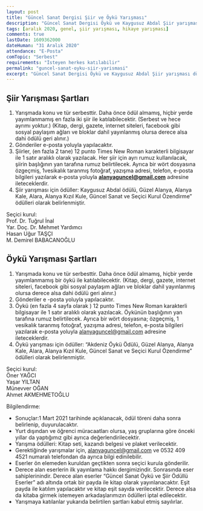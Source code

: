 ```yaml
---
layout: post
title: "Güncel Sanat Dergisi Şiir ve Öykü Yarışması"
description: "Güncel Sanat Dergisi Öykü ve Kaygusuz Abdal Şiir yarışması düzenliyor."
tags: [aralık 2020, genel, şiir yarışması, hikaye yarışması]
comments: true
lastDate: 1609362000  
dateHuman: "31 Aralık 2020"
attendance: "E-Posta"
comTopic: "Serbest"
requirements: "İsteyen herkes katılabilir"
permalink: "guncel-sanat-oyku-siir-yarismasi"
excerpt: "Güncel Sanat Dergisi Öykü ve Kaygusuz Abdal Şiir yarışması düzenliyor."
---
```


## Şiir Yarışması Şartları
1. Yarışmada konu ve tür serbesttir. Daha önce ödül almamış, hiçbir yerde yayımlanmamış en fazla iki şiir ile katılabilecektir. (Serbest ve hece ayrımı yoktur.)  (Kitap, dergi, gazete, internet siteleri, facebook gibi sosyal paylaşım ağları ve bloklar dahil yayınlanmış olursa derece alsa dahi ödülü geri alınır.)
2. Gönderiler e-posta yoluyla yapılacaktır.
3. Şiirler, (en fazla 2 tane) 12 punto Times New Roman karakterli bilgisayar ile 1 satır aralıklı olarak yazılacak. Her şiir için ayrı rumuz kullanılacak, şiirin başlığının yan tarafına rumuz belirtilecek. Ayrıca bir wört dosyasına  özgeçmiş, 1vesikalık taranmış fotoğraf, yazışma adresi, telefon, e-posta bilgileri yazılarak e-posta yoluyla **alanyaguncel@gmail.com** adresine ileteceklerdir.
4. Şiir yarışması için ödüller: Kaygusuz Abdal ödülü, Güzel Alanya, Alanya Kale, Alara, Alanya Kızıl Kule, Güncel Sanat ve Seçici Kurul Özendirme” ödülleri olarak belirlenmiştir.

Seçici kurul:  
Prof. Dr. Tuğrul İnal  
Yar. Doç. Dr. Mehmet Yardımcı  
Hasan Uğur TAŞÇI  
M. Demirel BABACANOĞLU  

## Öykü Yarışması Şartları
1. Yarışmada konu ve tür serbesttir. Daha önce ödül almamış, hiçbir yerde yayımlanmamış bir öykü ile katılabilecektir. (Kitap, dergi, gazete, internet siteleri, facebook gibi sosyal paylaşım ağları ve bloklar dahil yayınlanmış olursa derece alsa dahi ödülü geri alınır.)
2. Gönderiler e -posta yoluyla yapılacaktır.
3. Öykü (en fazla 4 sayfa olarak ) 12 punto Times New Roman karakterli bilgisayar ile 1 satır aralıklı olarak yazılacak. Öykünün başlığının yan tarafına rumuz belirtilecek. Ayrıca bir wört dosyasına; özgeçmiş, 1 vesikalık taranmış fotoğraf, yazışma adresi, telefon, e-posta bilgileri yazılarak e-posta yoluyla alanyaguncel@gmail.com adresine ileteceklerdir.
4. Öykü yarışması için ödüller: “Akdeniz Öykü Ödülü, Güzel Alanya, Alanya Kale, Alara, Alanya Kızıl Kule, Güncel Sanat ve Seçici Kurul Özendirme” ödülleri olarak belirlenmiştir.

Seçici kurul:  
Öner YAĞCI  
Yaşar YILTAN  
Münevver OĞAN  
Ahmet AKMEHMETOĞLU 

Bilgilendirme:  

- Sonuçlar:1 Mart 2021 tarihinde açıklanacak, ödül töreni daha sonra belirlenip, duyurulacaktır.
- Yurt dışından ve öğrenci müracaatları olursa, yaş gruplarına göre önceki yıllar da yaptığımız gibi ayrıca değerlendirilecektir.
- Yarışma ödülleri: Kitap seti, kazandı belgesi ve plaket verilecektir.
- Gerektiğinde yarışmalar için, alanyaguncel@gmail.com ve 0532 409 4521 numaralı telefondan da ayrıca bilgi edinilebilir.
- Eserler ön elemeden kuruldan geçtikten sonra seçici kurula gönderilir.
- Derece alan eserlerin ilk yayınlama hakkı dergimizindir. Sonrasında eser sahiplerinindir. Derece alan eserler “Güncel Sanat Öykü ve Şiir Ödüllü Eserler” adı altında ortak bir payda ile kitap olarak yayınlanacaktır. Eşit payda ile katılım yapılacaktır ve kitap eşit sayıda verilecektir. Derece alsa da kitaba girmek istemeyen arkadaşlarımızın ödülleri iptal edilecektir.
- Yarışmaya katılanlar yukarıda belirtilen şartları kabul etmiş sayılırlar.
